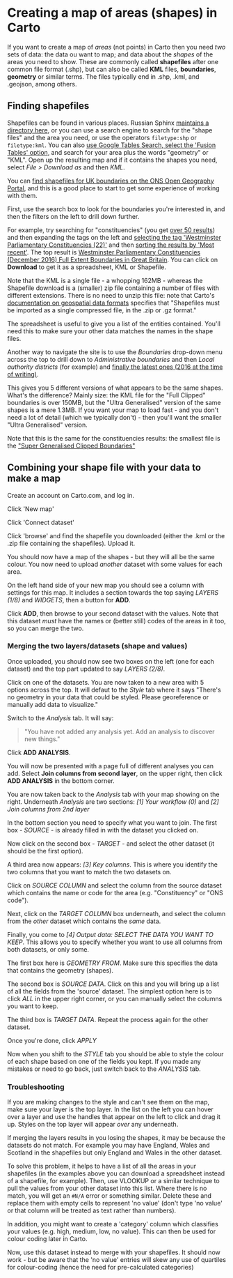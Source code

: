 # Creating a map of areas (shapes) in Carto

If you want to create a map of *areas* (not points) in Carto then you need *two* sets of data: the data ou want to map; and data about the *shapes* of the areas you need to show. These are commonly called **shapefiles** after one common file format (.shp), but can also be called **KML** files, **boundaries**, **geometry** or similar terms. The files typically end in .shp, .kml, and .geojson, among others.

## Finding shapefiles

Shapefiles can be found in various places. Russian Sphinx [maintains a directory here](https://russiansphinx.blogspot.co.uk/2014/11/shape-file-directory.html), or you can use a search engine to search for the "shape files" and the area you need, or use the operators `filetype:shp` or `filetype:kml`. You can also [use Google Tables Search, select the 'Fusion Tables' option](https://research.google.com/tables?corpus=fusion&ei=c3gJWoWeConUpAP8zISYDQ), and search for your area plus the words "geometry" or "KML". Open up the resulting map and if it contains the shapes you need, select *File > Download as* and then *KML*.

You can [find shapefiles for UK boundaries on the ONS Open Geography Portal](http://geoportal.statistics.gov.uk/datasets?q=Latest_Boundaries), and this is a good place to start to get some experience of working with them.

First,   use the search box to look for the boundaries you're interested in, and then the filters on the left to drill down further.

For example, try searching for "constituencies" (you get [over 50 results](http://geoportal.statistics.gov.uk/datasets?q=constituencies&sort=name)) and then expanding the tags on the left and [selecting the tag 'Westminster Parliamentary Constituencies (22)'](http://geoportal.statistics.gov.uk/datasets?q=constituencies&sort=name&t=westminster%20parliamentary%20constituencies) and then [sorting the results by 'Most recent'](http://geoportal.statistics.gov.uk/datasets?q=constituencies&sort=-updatedAt&t=westminster%20parliamentary%20constituencies). The top result is [Westminster Parliamentary Constituencies (December 2016) Full Extent Boundaries in Great Britain](http://geoportal.statistics.gov.uk/datasets/westminster-parliamentary-constituencies-december-2016-full-extent-boundaries-in-great-britain). You can click on **Download** to get it as a spreadsheet, KML or Shapefile.

Note that the KML is a single file - a whopping 162MB - whereas the Shapefile download is a (smaller) zip file containing a number of files with different extensions. There is no need to unzip this file: note that Carto's [documentation on geospatial data formats](https://carto.com/docs/carto-engine/import-api/importing-geospatial-data/#supported-geospatial-data-formats) specifies that "Shapefiles must be imported as a single compressed file, in the .zip or .gz format."

The spreadsheet is useful to give you a list of the entities contained. You'll need this to make sure your other data matches the names in the shape files.

Another way to navigate the site is to use the *Boundaries* drop-down menu across the top to drill down to *Administrative boundaries* and then *Local authority districts* (for example) and [finally the latest ones (2016 at the time of writing)](http://geoportal.statistics.gov.uk/datasets?q=LAD%20Boundaries%202016&sort=name).

This gives you 5 different versions of what appears to be the same shapes. What's the difference? Mainly size: the KML file for the "Full Clipped" boundaries is over 150MB, but the "Ultra Generalised" version of the same shapes is a mere 1.3MB. If you want your map to load fast - and you don't need a lot of detail (which we typically don't) - then you'll want the smaller "Ultra Generalised" version.

Note that this is the same for the constituencies results: the smallest file is the ["Super Generalised Clipped Boundaries"](http://geoportal.statistics.gov.uk/datasets/westminster-parliamentary-constituencies-december-2014-super-generalised-clipped-boundaries-in-great-britain)

## Combining your shape file with your data to make a map

Create an account on Carto.com, and log in.

Click 'New map'

Click 'Connect dataset'

Click 'browse' and find the shapefile you downloaded (either the .kml or the .zip file containing the shapefiles). Upload it.

You should now have a map of the shapes - but they will all be the same colour. You now need to upload *another* dataset with some values for each area.

On the left hand side of your new map you should see a column with settings for this map. It includes a section towards the top saying *LAYERS (1/8)* and *WIDGETS*, then a button for **ADD**.

Click **ADD**, then browse to your second dataset with the values. Note that this dataset *must* have the names or (better still) codes of the areas in it too, so you can merge the two.

### Merging the two layers/datasets (shape and values)

Once uploaded, you should now see two boxes on the left (one for each dataset) and the top part updated to say *LAYERS (2/8)*.

Click on one of the datasets. You are now taken to a new area with 5 options across the top. It will defaut to the *Style* tab where it says "There's no geometry in your data that could be styled. Please georeference or manually add data to visualize."

Switch to the *Analysis* tab. It will say:

> "You have not added any analysis yet. Add an analysis to discover new things."

Click **ADD ANALYSIS**.

You will now be presented with a page full of different analyses you can add. Select **Join columns from second layer**, on the upper right, then click **ADD ANALYSIS** in the bottom corner.

You are now taken back to the *Analysis* tab with your map showing on the right. Underneath *Analysis* are two sections: *[1] Your workflow (0)* and *[2] Join columns from 2nd layer*

In the bottom section you need to specify what you want to join. The first box - *SOURCE* - is already filled in with the dataset you clicked on.

Now click on the second box - *TARGET* - and select the other dataset (it should be the first option).

A third area now appears: *[3] Key columns*. This is where you identify the two columns that you want to match the two datasets on.

Click on *SOURCE COLUMN* and select the column from the source dataset which contains the name or code for the area (e.g. "Constituency" or "ONS code").

Next, click on the *TARGET COLUMN* box underneath, and select the column from the *other* dataset which contains the *same* data.

Finally, you come to *[4] Output data: SELECT THE DATA YOU WANT TO KEEP*. This allows you to specify whether you want to use all columns from both datasets, or only some.

The first box here is *GEOMETRY FROM*. Make sure this specifies the data that contains the geometry (shapes).

The second box is *SOURCE DATA*. Click on this and you will bring up a list of all the fields from the 'source' dataset. The simplest option here is to click *ALL* in the upper right corner, or you can manually select the columns you want to keep.

The third box is *TARGET DATA*. Repeat the process again for the other dataset.

Once you're done, click *APPLY*

Now when you shift to the *STYLE* tab you should be able to style the colour of each shape based on one of the fields you kept. If you made any mistakes or need to go back, just switch back to the *ANALYSIS* tab.

### Troubleshooting

If you are making changes to the style and can't see them on the map, make sure your layer is the top layer. In the list on the left you can hover over a layer and use the handles that appear on the left to click and drag it up. Styles on the top layer will appear *over* any underneath.

If merging the layers results in you losing the shapes, it may be because the datasets do not match. For example you may have England, Wales and Scotland in the shapefiles but only England and Wales in the other dataset.

To solve this problem, it helps to have a list of all the areas in your shapefiles (in the examples above you can download a spreadsheet instead of a shapefile, for example). Then, use VLOOKUP or a similar technique to pull the values from your other dataset into this list. Where there is no match, you will get an `#N/A` error or something similar. Delete these and replace them with empty cells to represent 'no value' (don't type 'no value' or that column will be treated as text rather than numbers).

In addition, you might want to create a 'category' column which classifies your values (e.g. high, medium, low, no value). This can then be used for colour coding later in Carto.

Now, use this dataset instead to merge with your shapefiles. It should now work - but be aware that the 'no value' entries will skew any use of quartiles for colour-coding (hence the need for pre-calculated categories)
